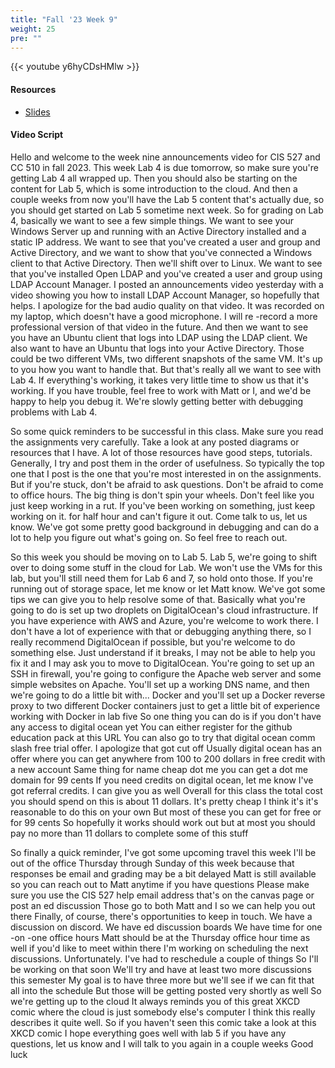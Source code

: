 ```yaml
---
title: "Fall '23 Week 9"
weight: 25
pre: ""
---
```


{{< youtube y6hyCDsHMlw >}}

#### Resources

* <a href="slides" target="_blank">Slides</a>

#### Video Script

Hello and welcome to the week nine announcements video for CIS 527 and CC 510 in fall 2023. This week Lab 4 is due tomorrow, so make sure you're getting Lab 4 all wrapped up. Then you should also be starting on the content for Lab 5, which is some introduction to the cloud. And then a couple weeks from now you'll have the Lab 5 content that's actually due, so you should get started on Lab 5 sometime next week. So for grading on Lab 4, basically we want to see a few simple things. We want to see your Windows Server up and running with an Active Directory installed and a static IP address. We want to see that you've created a user and group and Active Directory, and we want to show that you've connected a Windows client to that Active Directory. Then we'll shift over to Linux. We want to see that you've installed Open LDAP and you've created a user and group using LDAP Account Manager. I posted an announcements video yesterday with a video showing you how to install LDAP Account Manager, so hopefully that helps. I apologize for the bad audio quality on that video. It was recorded on my laptop, which doesn't have a good microphone. I will re -record a more professional version of that video in the future. And then we want to see you have an Ubuntu client that logs into LDAP using the LDAP client. We also want to have an Ubuntu that logs into your Active Directory. Those could be two different VMs, two different snapshots of the same VM. It's up to you how you want to handle that. But that's really all we want to see with Lab 4. If everything's working, it takes very little time to show us that it's working. If you have trouble, feel free to work with Matt or I, and we'd be happy to help you debug it. We're slowly getting better with debugging problems with Lab 4. 

So some quick reminders to be successful in this class. Make sure you read the assignments very carefully. Take a look at any posted diagrams or resources that I have. A lot of those resources have good steps, tutorials. Generally, I try and post them in the order of usefulness. So typically the top one that I post is the one that you're most interested in on the assignments. But if you're stuck, don't be afraid to ask questions. Don't be afraid to come to office hours. The big thing is don't spin your wheels. Don't feel like you just keep working in a rut. If you've been working on something, just keep working on it. for half hour and can't figure it out. Come talk to us, let us know. We've got some pretty good background in debugging and can do a lot to help you figure out what's going on. So feel free to reach out. 

So this week you should be moving on to Lab 5. Lab 5, we're going to shift over to doing some stuff in the cloud for Lab. We won't use the VMs for this lab, but you'll still need them for Lab 6 and 7, so hold onto those. If you're running out of storage space, let me know or let Matt know. We've got some tips we can give you to help resolve some of that. Basically what you're going to do is set up two droplets on DigitalOcean's cloud infrastructure. If you have experience with AWS and Azure, you're welcome to work there. I don't have a lot of experience with that or debugging anything there, so I really recommend DigitalOcean if possible, but you're welcome to do something else. Just understand if it breaks, I may not be able to help you fix it and I may ask you to move to DigitalOcean. You're going to set up an SSH in firewall, you're going to configure the Apache web server and some simple websites on Apache. You'll set up a working DNS name, and then we're going to do a little bit with... Docker and you'll set up a Docker reverse proxy to two different Docker containers just to get a little bit of experience working with Docker in lab five So one thing you can do is if you don't have any access to digital ocean yet You can either register for the github education pack at this URL You can also go to try that digital ocean comm slash free trial offer. I apologize that got cut off Usually digital ocean has an offer where you can get anywhere from 100 to 200 dollars in free credit with a new account Same thing for name cheap dot me you can get a dot me domain for 99 cents If you need credits on digital ocean, let me know I've got referral credits. I can give you as well Overall for this class the total cost you should spend on this is about 11 dollars. It's pretty cheap I think it's it's reasonable to do this on your own But most of these you can get for free or for 99 cents So hopefully it works should work out but at most you should pay no more than 11 dollars to complete some of this stuff 

So finally a quick reminder, I've got some upcoming travel this week I'll be out of the office Thursday through Sunday of this week because that responses be email and grading may be a bit delayed Matt is still available so you can reach out to Matt anytime if you have questions Please make sure you use the CIS 527 help email address that's on the canvas page or post an ed discussion Those go to both Matt and I so we can help you out there Finally, of course, there's opportunities to keep in touch. We have a discussion on discord. We have ed discussion boards We have time for one -on -one office hours Matt should be at the Thursday office hour time as well if you'd like to meet within there I'm working on scheduling the next discussions. Unfortunately. I've had to reschedule a couple of things So I'll be working on that soon We'll try and have at least two more discussions this semester My goal is to have three more but we'll see if we can fit that all into the schedule But those will be getting posted very shortly as well So we're getting up to the cloud It always reminds you of this great XKCD comic where the cloud is just somebody else's computer I think this really describes it quite well. So if you haven't seen this comic take a look at this XKCD comic I hope everything goes well with lab 5 if you have any questions, let us know and I will talk to you again in a couple weeks Good luck 
